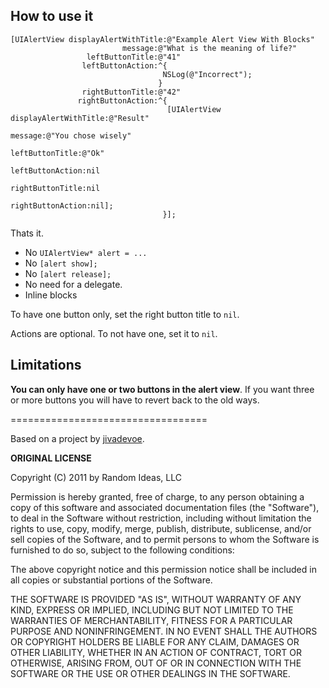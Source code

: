 How to use it
------------

    [UIAlertView displayAlertWithTitle:@"Example Alert View With Blocks"
                             message:@"What is the meaning of life?"
                     leftButtonTitle:@"41"
                    leftButtonAction:^{
                                      NSLog(@"Incorrect");
                                     } 
                    rightButtonTitle:@"42"
                   rightButtonAction:^{
                                       [UIAlertView displayAlertWithTitle:@"Result"
                                                                  message:@"You chose wisely"
                                                          leftButtonTitle:@"Ok"
                                                         leftButtonAction:nil
                                                         rightButtonTitle:nil
                                                        rightButtonAction:nil];
                                      }];


Thats it.

 * No `UIAlertView* alert = ...`
 * No `[alert show];`
 * No `[alert release];`
 * No need for a delegate.
 * Inline blocks
 
To have one button only, set the right button title to `nil`.  

Actions are optional.  To not have one, set it to `nil`.



Limitations
----------

**You can only have one or two buttons in the alert view**.  If you want three or more buttons you will have to revert back to the old ways.


==================================



Based on a project by [jivadevoe](https://github.com/jivadevoe/UIAlertView-Blocks).


**ORIGINAL LICENSE**

Copyright (C) 2011 by Random Ideas, LLC

Permission is hereby granted, free of charge, to any person obtaining a copy
of this software and associated documentation files (the "Software"), to deal
in the Software without restriction, including without limitation the rights
to use, copy, modify, merge, publish, distribute, sublicense, and/or sell
copies of the Software, and to permit persons to whom the Software is
furnished to do so, subject to the following conditions:

The above copyright notice and this permission notice shall be included in
all copies or substantial portions of the Software.

THE SOFTWARE IS PROVIDED "AS IS", WITHOUT WARRANTY OF ANY KIND, EXPRESS OR
IMPLIED, INCLUDING BUT NOT LIMITED TO THE WARRANTIES OF MERCHANTABILITY,
FITNESS FOR A PARTICULAR PURPOSE AND NONINFRINGEMENT. IN NO EVENT SHALL THE
AUTHORS OR COPYRIGHT HOLDERS BE LIABLE FOR ANY CLAIM, DAMAGES OR OTHER
LIABILITY, WHETHER IN AN ACTION OF CONTRACT, TORT OR OTHERWISE, ARISING FROM,
OUT OF OR IN CONNECTION WITH THE SOFTWARE OR THE USE OR OTHER DEALINGS IN
THE SOFTWARE.